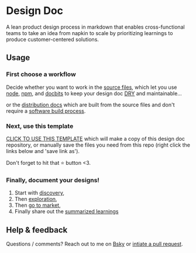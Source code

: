 # Design Doc

A lean product design process in markdown that enables cross-functional teams to take an idea from napkin to scale by prioritizing learnings to produce customer-centered solutions.

## Usage

### First choose a workflow

Decide whether you want to work in the [source files](https://github.com/ryanallen/designDoc/tree/main/docs), which let you use [node](https://nodejs.org/en/), [npm](https://www.npmjs.com/), and [docbits](https://github.com/ryanallen/docbits) to keep your design doc [DRY](https://en.wikipedia.org/wiki/Don%27t_repeat_yourself) and maintainable...  

or the [distribution docs](https://github.com/ryanallen/designDoc/tree/main/dist/docs) which are built from the source files and don't require a [software build process](https://en.wikipedia.org/wiki/Software_build).

### Next, use this template

[CLICK TO USE THIS TEMPLATE](https://github.com/ryanallen/designDoc/generate) which will make a copy of this design doc repository, or manually save the files you need from this repo (right click the links below and 'save link as').  

Don't forget to hit that ⭐ button <3.

### Finally, document your designs!

1. Start with [discovery](/dist/docs/discovery.md),  
2. Then [exploration](/dist/docs/exploration.md),  
3. Then [go to market](/dist/docs/goToMarket.md),  
4. Finally share out the [summarized learnings](/dist/docs/designDoc.md)  


## Help & feedback
Questions / comments? Reach out to me on [Bsky](https://bsky.app/profile/classicepic.bsky.social) or [intiate a pull request](https://github.com/ryanallen/designDoc/pulls).
